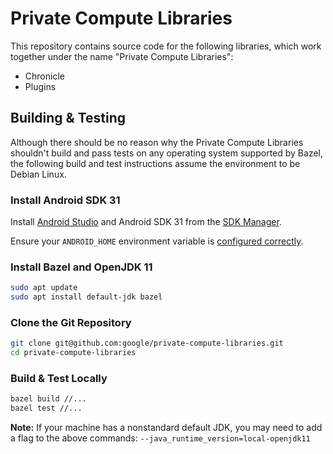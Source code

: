 <!--
 Copyright 2022 Google LLC

 Licensed under the Apache License, Version 2.0 (the "License");
 you may not use this file except in compliance with the License.
 You may obtain a copy of the License at

      http://www.apache.org/licenses/LICENSE-2.0

 Unless required by applicable law or agreed to in writing, software
 distributed under the License is distributed on an "AS IS" BASIS,
 WITHOUT WARRANTIES OR CONDITIONS OF ANY KIND, either express or implied.
 See the License for the specific language governing permissions and
 limitations under the License.
-->

# Private Compute Libraries

This repository contains source code for the following libraries, which work
together under the name "Private Compute Libraries":

* Chronicle
* Plugins

## Building & Testing

Although there should be no reason why the Private Compute Libraries shouldn't
build and pass tests on any operating system supported by Bazel, the following
build and test instructions assume the environment to be Debian Linux.

### Install Android SDK 31

Install [Android Studio](https://developer.android.com/studio) and Android SDK
31 from the [SDK Manager](https://developer.android.com/studio/intro/update#sdk-manager).

Ensure your `ANDROID_HOME` environment variable is [configured correctly](https://developer.android.com/studio/command-line/variables).

### Install Bazel and OpenJDK 11

```bash
sudo apt update
sudo apt install default-jdk bazel
```

### Clone the Git Repository

```bash
git clone git@github.com:google/private-compute-libraries.git
cd private-compute-libraries
```

### Build & Test Locally

```bash
bazel build //...
bazel test //...
```

**Note:** If your machine has a nonstandard default JDK, you may need to add a
flag to the above commands: `--java_runtime_version=local-openjdk11`
